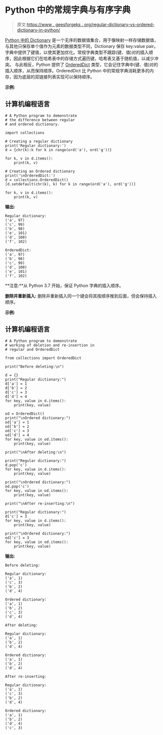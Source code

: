 # Python 中的常规字典与有序字典

> 原文:[https://www . geesforgeks . org/regular-dictionary-vs-ordered-dictionary-in-python/](https://www.geeksforgeeks.org/regular-dictionary-vs-ordered-dictionary-in-python/)

[Python 中的 Dictionary](https://www.geeksforgeeks.org/python-dictionary/) 是一个无序的数据值集合，用于像映射一样存储数据值，与其他只保存单个值作为元素的数据类型不同，Dictionary 保存 key:value pair。字典中提供了键值，以使其更加优化。常规字典类型不跟踪(键、值)对的插入顺序，因此根据它们在哈希表中的存储方式遍历键，哈希表又基于随机值，以减少冲突。
与此相反，Python 提供了 [OrderedDict](https://www.geeksforgeeks.org/ordereddict-in-python/) 类型，它会记住字典中(键、值)对的插入顺序，从而保持顺序。OrderedDict 比 Python 中的常规字典消耗更多的内存，因为底层的双链接列表实现可以保持顺序。

**示例:**

## 计算机编程语言

```
# A Python program to demonstrate
# the difference between regular
# and ordered dictionary.

import collections

# Creating a regular dictionary
print('Regular dictionary:')
d = {chr(k):k for k in range(ord('a'), ord('g'))}

for k, v in d.items():
    print(k, v)

# Creating an Ordered dictionary
print('\nOrderedDict:')
d = collections.OrderedDict()
[d.setdefault(chr(k), k) for k in range(ord('a'), ord('g'))]

for k, v in d.items():
    print(k, v)
```

**输出:**

```
Regular dictionary:
('a', 97)
('c', 99)
('b', 98)
('e', 101)
('d', 100)
('f', 102)

OrderedDict:
('a', 97)
('b', 98)
('c', 99)
('d', 100)
('e', 101)
('f', 102)
```

**注意:**从 Python 3.7 开始，保证 Python 字典的插入顺序。

**删除并重新插入:**
删除并重新插入同一个键会将其按顺序推到后面，但会保持插入顺序。

**示例:**

## 计算机编程语言

```
# A Python program to demonstrate
# working of deletion and re-insertion in
# regular and OrderedDict

from collections import OrderedDict

print("Before deleting:\n")

d = {}
print("Regular dictionary:")
d['a'] = 1
d['b'] = 2
d['c'] = 3
d['d'] = 4
for key, value in d.items():
    print(key, value)

od = OrderedDict()
print("\nOrdered dictionary:")
od['a'] = 1
od['b'] = 2
od['c'] = 3
od['d'] = 4
for key, value in od.items():
    print(key, value)

print("\nAfter deleting:\n")

print("Regular dictionary:")
d.pop('c')
for key, value in d.items():
    print(key, value)

print("\nOrdered dictionary:")
od.pop('c')
for key, value in od.items():
    print(key, value)

print("\nAfter re-inserting:\n")

print("Regular dictionary:")
d['c'] = 3
for key, value in d.items():
    print(key, value)

print("\nOrdered dictionary:")
od['c'] = 3
for key, value in od.items():
    print(key, value)
```

**输出:**

```
Before deleting:

Regular dictionary:
('a', 1)
('c', 3)
('b', 2)
('d', 4)

Ordered dictionary:
('a', 1)
('b', 2)
('c', 3)
('d', 4)

After deleting:

Regular dictionary:
('a', 1)
('b', 2)
('d', 4)

Ordered dictionary:
('a', 1)
('b', 2)
('d', 4)

After re-inserting:

Regular dictionary:
('a', 1)
('c', 3)
('b', 2)
('d', 4)

Ordered dictionary:
('a', 1)
('b', 2)
('d', 4)
('c', 3)
```
